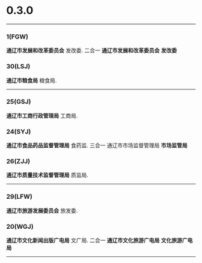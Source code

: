 # 0.3.0

---

### 1(FGW)

**通辽市发展和改革委员会** 发改委. 二合一 **通辽市发展和改革委员会** **发改委**

### 30(LSJ)

**通辽市粮食局** 粮食局.

***

### 25(GSJ)

**通辽市工商行政管理局** 工商局.

### 24(SYJ)

**通辽市食品药品监督管理局** 食药监.   三合一 通辽市市场监督管理局 **市场监管局**

### 26(ZJJ)

**通辽市质量技术监督管理局** 质监局.

***

### 29(LFW)

**通辽市旅游发展委员会** 旅发委.

### 20(WGJ)             

**通辽市文化新闻出版广电局** 文广局. 二合一 **通辽市文化旅游广电局** **文化旅游广电局**

***